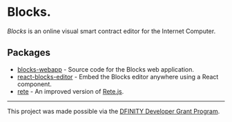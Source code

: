 # Blocks.

*Blocks* is an online visual smart contract editor for the Internet Computer.

## Packages

- [blocks-webapp](./packages/blocks-webapp) - Source code for the Blocks web application.
- [react-blocks-editor](./packages/react-blocks-editor) - Embed the Blocks editor anywhere using a React component.
- [rete](./packages/rete) - An improved version of [Rete.js](https://rete.js.org/#/).

---

This project was made possible via the [DFINITY Developer Grant Program](https://dfinity.org/grants/).
